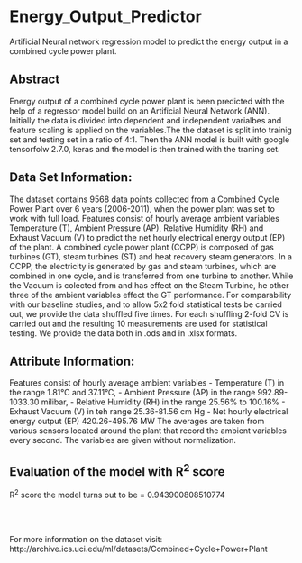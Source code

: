 # Energy_Output_Predictor
Artificial Neural network regression model to predict the energy output in a combined cycle power plant.
<h2>Abstract</h2>
<p>
  Energy output of a combined cycle power plant is been predicted with the help of a regressor model build on an Artificial Neural Network (ANN). Initially the data is divided into dependent and independent varialbes and feature scaling is applied on the variables.The the dataset is split into trainig set and testing set in a ratio of 4:1. Then the ANN model is built with google tensorfolw 2.7.0, keras and the model is then trained with the traning set. 
</p>
<h2>Data Set Information:</h2>

<p>
  The dataset contains 9568 data points collected from a Combined Cycle Power Plant over 6 years (2006-2011), when the power plant was set to work with full load. Features consist of hourly average ambient variables Temperature (T), Ambient Pressure (AP), Relative Humidity (RH) and Exhaust Vacuum (V) to predict the net hourly electrical energy output (EP) of the plant.
A combined cycle power plant (CCPP) is composed of gas turbines (GT), steam turbines (ST) and heat recovery steam generators. In a CCPP, the electricity is generated by gas and steam turbines, which are combined in one cycle, and is transferred from one turbine to another. While the Vacuum is colected from and has effect on the Steam Turbine, he other three of the ambient variables effect the GT performance.
For comparability with our baseline studies, and to allow 5x2 fold statistical tests be carried out, we provide the data shuffled five times. For each shuffling 2-fold CV is carried out and the resulting 10 measurements are used for statistical testing.
We provide the data both in .ods and in .xlsx formats.
</p>

<h2>Attribute Information:</h2>

<p>
  Features consist of hourly average ambient variables 
- Temperature (T) in the range 1.81°C and 37.11°C,
- Ambient Pressure (AP) in the range 992.89-1033.30 milibar,
- Relative Humidity (RH) in the range 25.56% to 100.16%
- Exhaust Vacuum (V) in teh range 25.36-81.56 cm Hg
- Net hourly electrical energy output (EP) 420.26-495.76 MW
The averages are taken from various sensors located around the plant that record the ambient variables every second. The variables are given without normalization.
</p>

<h2>Evaluation of the model with R<sup>2</sup> score</h2>

R<sup>2</sup> score the model turns out to be = 0.943900808510774
  
<br><br>
<p> For more information on the dataset visit: http://archive.ics.uci.edu/ml/datasets/Combined+Cycle+Power+Plant
  </p>
